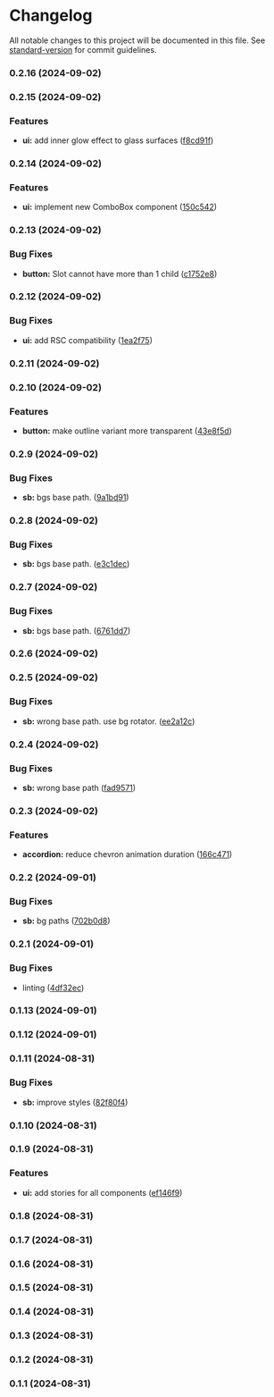 # Changelog

All notable changes to this project will be documented in this file. See [standard-version](https://github.com/conventional-changelog/standard-version) for commit guidelines.

### 0.2.16 (2024-09-02)

### 0.2.15 (2024-09-02)


### Features

* **ui:** add inner glow effect to glass surfaces ([f8cd91f](https://github.com/itsjavi/glassy-ui/commit/f8cd91ffe755f7552be2c1d0887b211ebf1b95f4))

### 0.2.14 (2024-09-02)


### Features

* **ui:** implement new ComboBox component ([150c542](https://github.com/itsjavi/glassy-ui/commit/150c542bdcb759a9a2f8a0599fcbbeaa086c3827))

### 0.2.13 (2024-09-02)


### Bug Fixes

* **button:** Slot cannot have more than 1 child ([c1752e8](https://github.com/itsjavi/glassy-ui/commit/c1752e877f913b326640f9c45db34ed325560bed))

### 0.2.12 (2024-09-02)


### Bug Fixes

* **ui:** add RSC compatibility ([1ea2f75](https://github.com/itsjavi/glassy-ui/commit/1ea2f7542ff2c9b84bb52b00705a4516a5b6e915))

### 0.2.11 (2024-09-02)

### 0.2.10 (2024-09-02)


### Features

* **button:** make outline variant more transparent ([43e8f5d](https://github.com/itsjavi/glassy-ui/commit/43e8f5d35a9e55a829192fa2dd6e025029eb832d))

### 0.2.9 (2024-09-02)


### Bug Fixes

* **sb:** bgs base path. ([9a1bd91](https://github.com/itsjavi/glassy-ui/commit/9a1bd91ea26fac332c1bda40af5523621364b091))

### 0.2.8 (2024-09-02)


### Bug Fixes

* **sb:** bgs base path. ([e3c1dec](https://github.com/itsjavi/glassy-ui/commit/e3c1deced00d2a23c07e0cb1c08f460c148d2a77))

### 0.2.7 (2024-09-02)


### Bug Fixes

* **sb:** bgs base path. ([6761dd7](https://github.com/itsjavi/glassy-ui/commit/6761dd7f27a8f0d69ea5398253107f8fbad395f7))

### 0.2.6 (2024-09-02)

### 0.2.5 (2024-09-02)


### Bug Fixes

* **sb:** wrong base path. use bg rotator. ([ee2a12c](https://github.com/itsjavi/glassy-ui/commit/ee2a12c5d5c6f4e2a2b1cc1f6942c1be7f370d90))

### 0.2.4 (2024-09-02)


### Bug Fixes

* **sb:** wrong base path ([fad9571](https://github.com/itsjavi/glassy-ui/commit/fad95718a44367ab9dd6dec13b624da8f5a48786))

### 0.2.3 (2024-09-02)


### Features

* **accordion:** reduce chevron animation duration ([166c471](https://github.com/itsjavi/glassy-ui/commit/166c471264d503bfd095eb124e88818ca7859c0d))

### 0.2.2 (2024-09-01)


### Bug Fixes

* **sb:** bg paths ([702b0d8](https://github.com/itsjavi/glassy-ui/commit/702b0d8cca1993ac7148278e1db1fd44be5fe458))

### 0.2.1 (2024-09-01)


### Bug Fixes

* linting ([4df32ec](https://github.com/itsjavi/glassy-ui/commit/4df32eccd3af5bb7ea602da90c2e5fc925a01997))

### 0.1.13 (2024-09-01)

### 0.1.12 (2024-09-01)

### 0.1.11 (2024-08-31)


### Bug Fixes

* **sb:** improve styles ([82f80f4](https://github.com/itsjavi/glassy-ui/commit/82f80f4c0eb23bd6e7a42ad220a3e497f25ee232))

### 0.1.10 (2024-08-31)

### 0.1.9 (2024-08-31)


### Features

* **ui:** add stories for all components ([ef146f9](https://github.com/itsjavi/glassy-ui/commit/ef146f9896d827998e814a6bf5bc9ddeb800213e))

### 0.1.8 (2024-08-31)

### 0.1.7 (2024-08-31)

### 0.1.6 (2024-08-31)

### 0.1.5 (2024-08-31)

### 0.1.4 (2024-08-31)

### 0.1.3 (2024-08-31)

### 0.1.2 (2024-08-31)

### 0.1.1 (2024-08-31)
